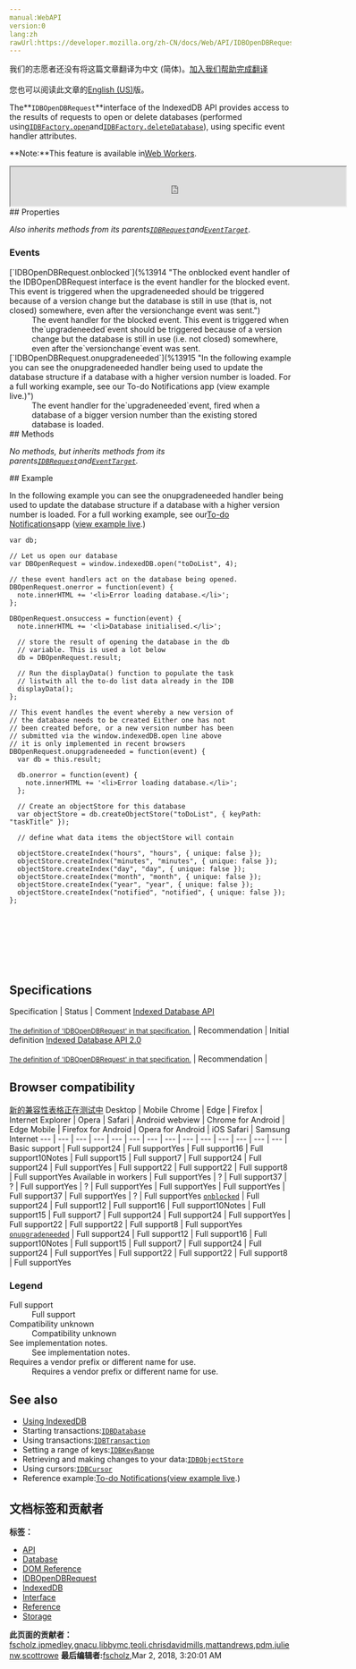 ```yaml
---
manual:WebAPI
version:0
lang:zh
rawUrl:https://developer.mozilla.org/zh-CN/docs/Web/API/IDBOpenDBRequest
---
```




<bdi>我们的志愿者还没有将这篇文章翻译为<bdi>中文 (简体)</bdi>。[加入我们帮助完成翻译](%13909 "")<br></br>您也可以阅读此文章的[English (US)](%13910 "")版。</bdi>






The**`IDBOpenDBRequest`**interface of the IndexedDB API provides access to the results of requests to open or delete databases (performed using[`IDBFactory.open`](%13911 "If an error occurs while the database connection is being opened, then an error event is fired on the request object returned from this method.")and[`IDBFactory.deleteDatabase`](%13912 "If the database is successfully deleted, then a success event is fired on the request object returned from this method, with its result set to undefined. If an error occurs while the database is being deleted, then an error event is fired on the request object that is returned from this method.")), using specific event handler attributes.


**Note:**This feature is available in[Web Workers](%4334 "").
<iframe src='https://mdn.mozillademos.org/en-US/docs/Web/API/IDBOpenDBRequest$samples/inheritance_diagram?revision=1363598' width='600' height='70'></iframe>
## Properties<a name="Properties"></a>


<em>Also inherits methods from its parents[`IDBRequest`](%13913 "The request object does not initially contain any information about the result of the operation, but once information becomes available, an event is fired on the request, and the information becomes available through the properties of the IDBRequest instance.")and[`EventTarget`](%3944 "EventTarget is an interface implemented by objects that can receive events and may have listeners for them.")</em>.


### Events<a name="Events"></a>
<dl><dt>[`IDBOpenDBRequest.onblocked`](%13914 "The onblocked event handler of the IDBOpenDBRequest interface is the event handler for the blocked event. This event is triggered when the upgradeneeded should be triggered because of a version change but the database is still in use (that is, not closed) somewhere, even after the versionchange event was sent.")</dt><dd>The event handler for the blocked event. This event is triggered when the`upgradeneeded`event should be triggered because of a version change but the database is still in use (i.e. not closed) somewhere, even after the`versionchange`event was sent.</dd><dt>[`IDBOpenDBRequest.onupgradeneeded`](%13915 "In the following example you can see the onupgradeneeded handler being used to update the database structure if a database with a higher version number is loaded. For a full working example, see our To-do Notifications app (view example live.)")</dt><dd>The event handler for the`upgradeneeded`event, fired when a database of a bigger version number than the existing stored database is loaded.</dd><dt>
## Methods<a name="Methods"></a>


<em>No methods, but inherits methods from its parents[`IDBRequest`](%13913 "The request object does not initially contain any information about the result of the operation, but once information becomes available, an event is fired on the request, and the information becomes available through the properties of the IDBRequest instance.")and[`EventTarget`](%3944 "EventTarget is an interface implemented by objects that can receive events and may have listeners for them.").</em>

</dt></dl>
## Example<a name="Example"></a>


In the following example you can see the onupgradeneeded handler being used to update the database structure if a database with a higher version number is loaded. For a full working example, see our[To-do Notifications](%13672 "")app ([view example live](%13673 "").)


```
var db;

// Let us open our database
var DBOpenRequest = window.indexedDB.open("toDoList", 4);

// these event handlers act on the database being opened.
DBOpenRequest.onerror = function(event) {
  note.innerHTML += '<li>Error loading database.</li>';
};

DBOpenRequest.onsuccess = function(event) {
  note.innerHTML += '<li>Database initialised.</li>';
 
  // store the result of opening the database in the db
  // variable. This is used a lot below
  db = DBOpenRequest.result;
 
  // Run the displayData() function to populate the task
  // listwith all the to-do list data already in the IDB
  displayData();
};

// This event handles the event whereby a new version of
// the database needs to be created Either one has not
// been created before, or a new version number has been
// submitted via the window.indexedDB.open line above
// it is only implemented in recent browsers
DBOpenRequest.onupgradeneeded = function(event) {
  var db = this.result;
 
  db.onerror = function(event) {
    note.innerHTML += '<li>Error loading database.</li>';
  };

  // Create an objectStore for this database   
  var objectStore = db.createObjectStore("toDoList", { keyPath: "taskTitle" });

  // define what data items the objectStore will contain
    
  objectStore.createIndex("hours", "hours", { unique: false });
  objectStore.createIndex("minutes", "minutes", { unique: false });
  objectStore.createIndex("day", "day", { unique: false });
  objectStore.createIndex("month", "month", { unique: false });
  objectStore.createIndex("year", "year", { unique: false });
  objectStore.createIndex("notified", "notified", { unique: false });
}; 
 
 
 
 
 
 
 
 

```

## Specifications<a name="Specifications"></a>
Specification | Status | Comment 
[Indexed Database API<br></br><small>The definition of &#39;IDBOpenDBRequest&#39; in that specification.</small>](%13916 "") | Recommendation | Initial definition 
[Indexed Database API 2.0<br></br><small>The definition of &#39;IDBOpenDBRequest&#39; in that specification.</small>](%13917 "") | Recommendation |  


## Browser compatibility<a name="Browser_compatibility"></a>
[新的兼容性表格正在测试中<i></i>](%3360 "")
<abbr>Desktop<i></i></abbr> | <abbr>Mobile<i></i></abbr> 
<abbr>Chrome<i></i></abbr> | <abbr>Edge<i></i></abbr> | <abbr>Firefox<i></i></abbr> | <abbr>Internet Explorer<i></i></abbr> | <abbr>Opera<i></i></abbr> | <abbr>Safari<i></i></abbr> | <abbr>Android webview<i></i></abbr> | <abbr>Chrome for Android<i></i></abbr> | <abbr>Edge Mobile<i></i></abbr> | <abbr>Firefox for Android<i></i></abbr> | <abbr>Opera for Android<i></i></abbr> | <abbr>iOS Safari<i></i></abbr> | <abbr>Samsung Internet<i></i></abbr> 
 ---  |  ---  |  ---  |  ---  |  ---  |  ---  |  ---  |  ---  |  ---  |  ---  |  ---  |  ---  |  ---  |  ---  | 
Basic support | <abbr>Full support</abbr>24 | <abbr>Full support</abbr>Yes | <abbr>Full support</abbr>16 | <abbr>Full support</abbr>10<abbr>Notes<i></i></abbr> | <abbr>Full support</abbr>15 | <abbr>Full support</abbr>7 | <abbr>Full support</abbr>24 | <abbr>Full support</abbr>24 | <abbr>Full support</abbr>Yes | <abbr>Full support</abbr>22 | <abbr>Full support</abbr>22 | <abbr>Full support</abbr>8 | <abbr>Full support</abbr>Yes 
Available in workers | <abbr>Full support</abbr>Yes | <abbr>?</abbr> | <abbr>Full support</abbr>37 | <abbr>?</abbr> | <abbr>Full support</abbr>Yes | <abbr>?</abbr> | <abbr>Full support</abbr>Yes | <abbr>Full support</abbr>Yes | <abbr>Full support</abbr>Yes | <abbr>Full support</abbr>37 | <abbr>Full support</abbr>Yes | <abbr>?</abbr> | <abbr>Full support</abbr>Yes 
[`onblocked`](%13918 "") | <abbr>Full support</abbr>24 | <abbr>Full support</abbr>12 | <abbr>Full support</abbr>16 | <abbr>Full support</abbr>10<abbr>Notes<i></i></abbr> | <abbr>Full support</abbr>15 | <abbr>Full support</abbr>7 | <abbr>Full support</abbr>24 | <abbr>Full support</abbr>24 | <abbr>Full support</abbr>Yes | <abbr>Full support</abbr>22 | <abbr>Full support</abbr>22 | <abbr>Full support</abbr>8 | <abbr>Full support</abbr>Yes 
[`onupgradeneeded`](%13919 "") | <abbr>Full support</abbr>24 | <abbr>Full support</abbr>12 | <abbr>Full support</abbr>16 | <abbr>Full support</abbr>10<abbr>Notes<i></i></abbr> | <abbr>Full support</abbr>15 | <abbr>Full support</abbr>7 | <abbr>Full support</abbr>24 | <abbr>Full support</abbr>24 | <abbr>Full support</abbr>Yes | <abbr>Full support</abbr>22 | <abbr>Full support</abbr>22 | <abbr>Full support</abbr>8 | <abbr>Full support</abbr>Yes 


### Legend<a name="Legend"></a>
<dl><dt><abbr>Full support</abbr></dt><dd>Full support</dd><dt><abbr>Compatibility unknown</abbr></dt><dd>Compatibility unknown</dd><dt><abbr>See implementation notes.<i></i></abbr></dt><dd>See implementation notes.</dd><dt><abbr>Requires a vendor prefix or different name for use.<i></i></abbr></dt><dd>Requires a vendor prefix or different name for use.</dd></dl>


## See also<a name="See_also"></a>

* [Using IndexedDB](%13671 "")
* Starting transactions:[`IDBDatabase`](%13700 "The IDBDatabase interface of the IndexedDB API provides a connection to a database; you can use an IDBDatabase object to open a transaction on your database then create, manipulate, and delete objects (data) in that database. The interface provides the only way to get and manage versions of the database.")
* Using transactions:[`IDBTransaction`](%13701 "Note that as of Firefox 40, IndexedDB transactions have relaxed durability guarantees to increase performance (see bug 1112702.) Previously in a readwrite transaction IDBTransaction.oncomplete was fired only when all data was guaranteed to have been flushed to disk. In Firefox 40+ the complete event is fired after the OS has been told to write the data but potentially before that data has actually been flushed to disk. The complete event may thus be delivered quicker than before, however, there exists a small chance that the entire transaction will be lost if the OS crashes or there is a loss of system power before the data is flushed to disk. Since such catastrophic events are rare most consumers should not need to concern themselves further.")
* Setting a range of keys:[`IDBKeyRange`](%13702 "A key range can be a single value or a range with upper and lower bounds or endpoints. If the key range has both upper and lower bounds, then it is bounded; if it has no bounds, it is unbounded. A bounded key range can either be open (the endpoints are excluded) or closed (the endpoints are included). To retrieve all keys within a certain range, you can use the following code constructs:")
* Retrieving and making changes to your data:[`IDBObjectStore`](%13703 "This example shows a variety of different uses of object stores, from updating the data structure with IDBObjectStore.createIndex inside an onupgradeneeded function, to adding a new item to our object store with IDBObjectStore.add. For a full working example, see our To-do Notifications app (view example live.)")
* Using cursors:[`IDBCursor`](%13695 "The IDBCursor interface of the IndexedDB API represents a cursor for traversing or iterating over multiple records in a database.")
* Reference example:[To-do Notifications](%13672 "")([view example live](%13673 "").)



## 文档标签和贡献者
**标签：**
* [API](%50 "")
* [Database](%13704 "")
* [DOM Reference](%6350 "")
* [IDBOpenDBRequest](%13920 "")
* [IndexedDB](%13706 "")
* [Interface](%3380 "")
* [Reference](%3381 "")
* [Storage](%4710 "")

**此页面的贡献者：**[fscholz](%60 ""),[jpmedley](%3413 ""),[gnacu](%13921 ""),[libbymc](%5110 ""),[teoli](%160 ""),[chrisdavidmills](%3495 ""),[mattandrews](%13922 ""),[pdm](%13691 ""),[julienw](%13923 ""),[scottrowe](%13765 "")
**最后编辑者:**[fscholz](%60 ""),<time>Mar 2, 2018, 3:20:01 AM</time>


